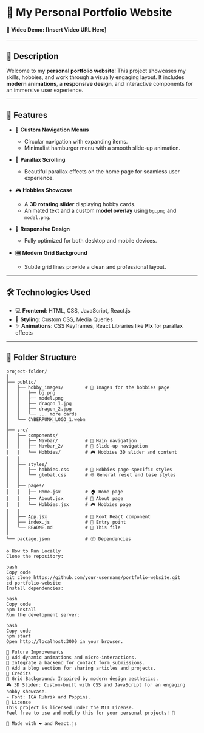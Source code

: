 # 🚀 My Personal Portfolio Website  
#### 🎥 **Video Demo**: [Insert Video URL Here]  

---

## 📝 **Description**  
Welcome to my **personal portfolio website**! This project showcases my skills, hobbies, and work through a visually engaging layout. It includes **modern animations**, a **responsive design**, and interactive components for an immersive user experience.  

---

## 🌟 **Features**  
- 🧭 **Custom Navigation Menus**  
   - Circular navigation with expanding items.  
   - Minimalist hamburger menu with a smooth slide-up animation.  

- 🎨 **Parallax Scrolling**  
   - Beautiful parallax effects on the home page for seamless user experience.  

- 🎮 **Hobbies Showcase**  
   - A **3D rotating slider** displaying hobby cards.  
   - Animated text and a custom **model overlay** using `bg.png` and `model.png`.  

- 📱 **Responsive Design**  
   - Fully optimized for both desktop and mobile devices.  

- 🎛️ **Modern Grid Background**  
   - Subtle grid lines provide a clean and professional layout.  

---

## 🛠️ **Technologies Used**  
- 💻 **Frontend**: HTML, CSS, JavaScript, React.js  
- 🎨 **Styling**: Custom CSS, Media Queries  
- ✨ **Animations**: CSS Keyframes, React Libraries like **Plx** for parallax effects  

---

## 📂 **Folder Structure**  

```plaintext
project-folder/
│
├── public/
│   ├── hobby_images/        # 🎨 Images for the hobbies page
│   │   ├── bg.png
│   │   ├── model.png
│   │   ├── dragon_1.jpg
│   │   ├── dragon_2.jpg
│   │   └── ... more cards
│   └── CYBERPUNK_LOGO_1.webm
│
├── src/
│   ├── components/
│   │   ├── Navbar/          # 🧭 Main navigation
│   │   ├── Navbar_2/        # 🍔 Slide-up navigation
│   │   └── Hobbies/         # 🎮 Hobbies 3D slider and content
│   │
│   ├── styles/
│   │   ├── hobbies.css      # 🎨 Hobbies page-specific styles
│   │   └── global.css       # 🌐 General reset and base styles
│   │
│   ├── pages/
│   │   ├── Home.jsx         # 🏠 Home page
│   │   ├── About.jsx        # 👤 About page
│   │   └── Hobbies.jsx      # 🎮 Hobbies page
│   │
│   ├── App.jsx              # 🔑 Root React component
│   ├── index.js             # 🚀 Entry point
│   └── README.md            # 📖 This file
│
└── package.json             # 📦 Dependencies

⚙️ How to Run Locally
Clone the repository:

bash
Copy code
git clone https://github.com/your-username/portfolio-website.git
cd portfolio-website
Install dependencies:

bash
Copy code
npm install
Run the development server:

bash
Copy code
npm start
Open http://localhost:3000 in your browser.

🎯 Future Improvements
🔧 Add dynamic animations and micro-interactions.
💌 Integrate a backend for contact form submissions.
📝 Add a blog section for sharing articles and projects.
🙌 Credits
🎨 Grid Background: Inspired by modern design aesthetics.
🎮 3D Slider: Custom-built with CSS and JavaScript for an engaging hobby showcase.
✍️ Font: ICA Rubrik and Poppins.
📜 License
This project is licensed under the MIT License.
Feel free to use and modify this for your personal projects! 🚀

🌟 Made with ❤️ and React.js